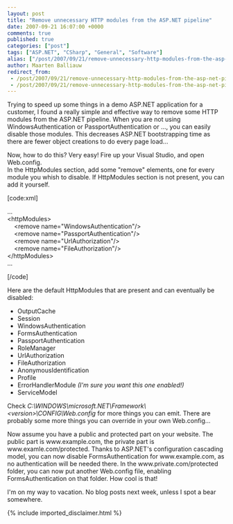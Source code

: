 ```yaml
---
layout: post
title: "Remove unnecessary HTTP modules from the ASP.NET pipeline"
date: 2007-09-21 16:07:00 +0000
comments: true
published: true
categories: ["post"]
tags: ["ASP.NET", "CSharp", "General", "Software"]
alias: ["/post/2007/09/21/remove-unnecessary-http-modules-from-the-asp-net-pipeline.aspx"]
author: Maarten Balliauw
redirect_from:
 - /post/2007/09/21/remove-unnecessary-http-modules-from-the-asp-net-pipeline.aspx
 - /post/2007/09/21/remove-unnecessary-http-modules-from-the-asp-net-pipeline.aspx
---
```

<p>
Trying to speed up some things in a demo ASP.NET application for a customer, I found a really simple and effective way to remove some HTTP modules from the ASP.NET pipeline. When you are not using WindowsAuthentication or PassportAuthentication or ..., you can easily disable those modules. This decreases ASP.NET bootstrapping time as there are fewer object creations to do every page load... 
</p>
<p>
Now, how to do this? Very easy! Fire up your Visual Studio, and open Web.config.<br />
In the HttpModules section, add some &quot;remove&quot; elements, one for every module you whish to disable. If HttpModules section is not present, you can add it yourself.
</p>
<p>
[code:xml]
</p>
<p>
...<br />
&lt;httpModules&gt;<br />
&nbsp;&nbsp;&nbsp; &lt;remove name=&quot;WindowsAuthentication&quot;/&gt;<br />
&nbsp;&nbsp;&nbsp; &lt;remove name=&quot;PassportAuthentication&quot;/&gt;<br />
&nbsp;&nbsp;&nbsp; &lt;remove name=&quot;UrlAuthorization&quot;/&gt;<br />
&nbsp;&nbsp;&nbsp; &lt;remove name=&quot;FileAuthorization&quot;/&gt;<br />
&lt;/httpModules&gt;<br />
...
</p>
<p>
[/code]
</p>
<p>
Here are the default HttpModules that are present and can eventually be disabled:
</p>
<ul>
	<li>OutputCache</li>
	<li>Session</li>
	<li>WindowsAuthentication</li>
	<li>FormsAuthentication</li>
	<li>PassportAuthentication</li>
	<li>RoleManager</li>
	<li>UrlAuthorization</li>
	<li>FileAuthorization</li>
	<li>AnonymousIdentification</li>
	<li>Profile</li>
	<li>ErrorHandlerModule <em>(I&#39;m sure you want this one enabled!)</em></li>
	<li>ServiceModel </li>
</ul>
<p>
Check <em>C:\WINDOWS\microsoft.NET\Framework\&lt;version&gt;\CONFIG\Web.config</em> for more things you can emit. There are probably&nbsp;some more things you can override in your own Web.config...
</p>
<p>
Now assume you have a public and protected part on your website. The public part is www.example.com, the private part is www.examle.com/protected. Thanks to ASP.NET&#39;s configuration cascading model, you can now disable FormsAuthentication for www.example.com, as no authentication will be needed there. In the www.private.com/protected folder, you can now put another Web.config file, enabling FormsAuthentication on that folder. How cool is that!
</p>
<p>
I&#39;m on my way to vacation. No blog posts next week, unless I spot a bear somewhere. 
</p>

{% include imported_disclaimer.html %}
